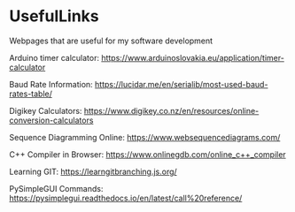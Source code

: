 # UsefulLinks
Webpages that are useful for my software development

Arduino timer calculator:
https://www.arduinoslovakia.eu/application/timer-calculator

Baud Rate Information:
https://lucidar.me/en/serialib/most-used-baud-rates-table/

Digikey Calculators:
https://www.digikey.co.nz/en/resources/online-conversion-calculators

Sequence Diagramming Online:
https://www.websequencediagrams.com/

C++ Compiler in Browser:
https://www.onlinegdb.com/online_c++_compiler

Learning GIT:
https://learngitbranching.js.org/

PySimpleGUI Commands:
https://pysimplegui.readthedocs.io/en/latest/call%20reference/
